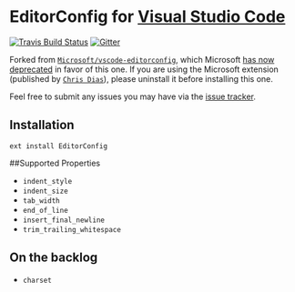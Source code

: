 # EditorConfig for [Visual Studio Code][]
[![Travis Build Status][travis-img]][travis] [![Gitter][chat-img]][chat]

[travis]: https://travis-ci.org/editorconfig/editorconfig-vscode
[travis-img]: https://travis-ci.org/editorconfig/editorconfig-vscode.svg?branch=master
[chat-img]: https://img.shields.io/badge/Gitter-Join_the_EditorConfig_VSCode_chat-brightgreen.svg
[chat]: https://gitter.im/editorconfig/editorconfig-vscode

Forked from [`Microsoft/vscode-editorconfig`](https://github.com/Microsoft/vscode-editorconfig), which Microsoft [has now deprecated](https://github.com/Microsoft/vscode-editorconfig/issues/23) in favor of this one. If you are using the Microsoft extension (published by [`Chris Dias`](https://github.com/chrisdias)), please uninstall it before installing this one.

Feel free to submit any issues you may have via the [issue tracker](https://github.com/editorconfig/editorconfig-vscode/issues).

## Installation

```
ext install EditorConfig
```

##Supported Properties

* `indent_style`
* `indent_size`
* `tab_width`
* `end_of_line`
* `insert_final_newline`
* `trim_trailing_whitespace`

## On the backlog

* `charset`

[Visual Studio Code]: https://code.visualstudio.com/
